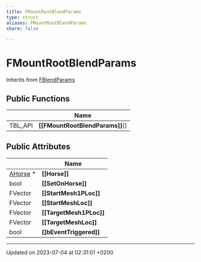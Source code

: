```yaml
---
title: FMountRootBlendParams
type: struct
aliases: FMountRootBlendParams
share: false

---
```


# FMountRootBlendParams





Inherits from [FBlendParams](/docs/SDK/Source/Classes/structFBlendParams.md)

## Public Functions

|                | Name           |
| -------------- | -------------- |
| TBL_API | **[[FMountRootBlendParams]]**() |

## Public Attributes

|                | Name           |
| -------------- | -------------- |
| [AHorse](/docs/SDK/Source/Classes/classAHorse.md) * | **[[Horse]]**  |
| bool | **[[SetOnHorse]]**  |
| FVector | **[[StartMesh1PLoc]]**  |
| FVector | **[[StartMeshLoc]]**  |
| FVector | **[[TargetMesh1PLoc]]**  |
| FVector | **[[TargetMeshLoc]]**  |
| bool | **[[bEventTriggered]]**  |

-------------------------------

Updated on 2023-07-04 at 02:31:01 +0200